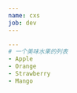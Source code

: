 ```yaml
---
name: cxs
job: dev
---
```


``` yaml
---
# 一个美味水果的列表
- Apple
- Orange
- Strawberry
- Mango
```


